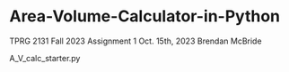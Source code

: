 # Area-Volume-Calculator-in-Python
TPRG 2131 Fall 2023 Assignment 1
Oct. 15th, 2023
Brendan McBride

A_V_calc_starter.py
